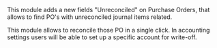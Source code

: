 This module adds a new fields "Unreconciled" on Purchase Orders, that
allows to find PO's with unreconciled journal items related.

This module allows to reconcile those PO in a single click. In
accounting settings users will be able to set up a specific account for
write-off.
